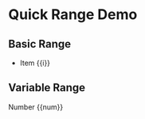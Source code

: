 # Quick Range Demo

## Basic Range
<!-- xmd:for i in 1..3 -->
- Item {{i}}
<!-- xmd:endfor -->

## Variable Range
<!-- xmd:set start=5 -->
<!-- xmd:set end=7 -->
<!-- xmd:for num in start..end -->
Number {{num}}
<!-- xmd:endfor -->